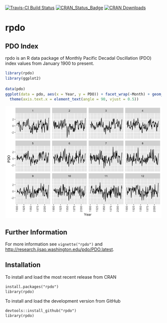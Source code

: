 <!-- README.md is generated from README.Rmd. Please edit that file -->
[![Travis-CI Build Status](https://travis-ci.org/poissonconsulting/rpdo.svg?branch=master)](https://travis-ci.org/poissonconsulting/rpdo) [![CRAN\_Status\_Badge](http://www.r-pkg.org/badges/version/rpdo)](http://cran.r-project.org/package=rpdo) [![CRAN Downloads](http://cranlogs.r-pkg.org/badges/grand-total/rpdo)](https://hadley.shinyapps.io/cran-downloads)

rpdo
====

PDO Index
---------

rpdo is an R data package of Monthly Pacific Decadal Oscillation (PDO) index values from January 1900 to present.

``` r
library(rpdo)
library(ggplot2)

data(pdo)
ggplot(data = pdo, aes(x = Year, y = PDO)) + facet_wrap(~Month) + geom_line() +
  theme(axis.text.x = element_text(angle = 90, vjust = 0.5))
```

![](README_files/figure-markdown_github/unnamed-chunk-1-1.png)

Further Information
-------------------

For more information see `vignette("rpdo")` and <http://research.jisao.washington.edu/pdo/PDO.latest>.

Installation
------------

To install and load the most recent release from CRAN

    install.packages("rpdo")
    library(rpdo)

To install and load the development version from GitHub

    devtools::install_github("rpdo")
    library(rpdo)
